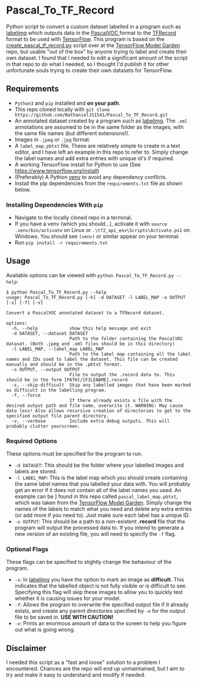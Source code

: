 # Pascal_To_TF_Record
Python script to convert a custom dataset labelled in a program such as 
[labelimg](https://github.com/heartexlabs/labelImg) which outputs data in the 
[PascalVOC ](http://host.robots.ox.ac.uk/pascal/VOC/) format to the 
[TFRecord](https://www.tensorflow.org/tutorials/load_data/tfrecord) format to be used with 
[TensorFlow](https://www.tensorflow.org/). This program is based on the 
[create_pascal_tf_record.py](https://github.com/tensorflow/models/blob/0ff8db0a62c0ef1bd5e80355f857889cafeadbf2/research/object_detection/dataset_tools/create_pascal_tf_record.py) 
script over at the [TensorFlow Model Garden](https://github.com/tensorflow/models) repo, but usable "out of the box" by 
anyone trying to label and create their own dataset. I found that I needed to edit a significant amount of the script 
in that repo to do what I needed, so I thought I'd publish it for other unfortunate souls trying to create their own 
datasets for TensorFlow.

## Requirements
- `Python3` and `pip` installed and __on your path__.
- This repo cloned locally with `git clone https://github.com/NathanielJS1541/Pascal_To_TF_Record.git`
- An annotated dataset created by a program such as [labelimg](https://github.com/heartexlabs/labelImg). The `.xml`
  annotations are assumed to be in the same folder as the images, with the same file names (but different extensions!).
- Images in `.jpeg` or `.jpg` format.
- A `label_map.pbtxt` file. These are relatively simple to create in a text editor, and I have left an example in this 
  repo to refer to. Simply change the label names and add extra entries with unique id's if required.
- A working TensorFlow install for Python to use (See https://www.tensorflow.org/install)
- (Preferably) A Python [venv](https://docs.python.org/3/library/venv.html) to avoid any dependency conflicts.
- Install the pip dependencies from the `requirements.txt` file as shown below.

### Installing Dependencies With `pip`
- Navigate to the locally cloned repo in a terminal.
- If you have a venv (which you should...), activate it with `source .venv/bin/activate` on Linux or 
  `.\tf2_api_env\Scripts\Activate.ps1` on Windows. You should see `(venv)` or similar appear on your terminal.
- Run `pip install -r requirements.txt`

## Usage
Available options can be viewed with `python Pascal_To_TF_Record.py --help`:
```commandline
$ python Pascal_To_TF_Record.py --help
usage: Pascal_To_TF_Record.py [-h] -d DATASET -l LABEL_MAP -o OUTPUT [-s] [-f] [-v]

Convert a PascalVOC annotated dataset to a TFRecord dataset.

options:
  -h, --help            show this help message and exit
  -d DATASET, --dataset DATASET
                        Path to the folder containing the PascalVOC dataset. (Both .jpeg and .xml files should be in this directory)
  -l LABEL_MAP, --label_map LABEL_MAP
                        Path to the label map containing all the label names and IDs used to label the dataset. This file can be created manually and should be in the .pbtxt format.
  -o OUTPUT, --output OUTPUT
                        File to output the .record data to. This should be in the form [PATH]/[FILENAME].record
  -s, --skip-difficult  Skip any labelled images that have been marked as difficult in the labelling program.
  -f, --force
                        If there already exists a file with the desired output path and file name, overwrite it. WARNING: May cause data loss! Also allows recursive creation of directories to get to the specified output file parent directory.
  -v, --verbose         Include extra debug outputs. This will probably clutter yourscreen.
```

### Required Options
These options must be specified for the program to run.
- `-d DATASET`: This should be the folder where your labelled images and labels are stored.
- `-l LABEL_MAP`: This is the label map which you should create containing the same label names that you labelled your
  data with. You will probably get an error if it does not contain all of the label names you used. An example can be ]
  found in this repo called `pascal_label_map.pbtxt`, which was taken from the
  [TensorFlow Model Garden](https://github.com/tensorflow/models). Simply change the names of the labels to match what 
  you need and delete any extra entries (or add more if you need to). Just make sure each label has a unique ID.
- `-o OUTPUT`: This should be a path to a non-existent __.record__ file that the program will output the processed data 
  to. If you intend to generate a new version of an existing file, you will need to specify the `-f` flag.

### Optional Flags
These flags can be specified to slightly change the behaviour of the program.
- `-s`: In [labelimg](https://github.com/heartexlabs/labelImg) you have the option to mark an image as __difficult__. 
  This indicates that the labelled object is not fully visible or is difficult to see. Specifying this flag will skip 
  these images to allow you to quickly test whether it is causing issues for your model.
- `-f`: Allows the program to overwrite the specified output file if it already exists, and create any parent 
  directories specified by `-o` for the output file to be saved in. __USE WITH CAUTION!__
- `-v`: Prints an enormous amount of data to the screen to help you figure out what is going wrong.

## Disclaimer
I needed this script as a "fast and loose" solution to a problem I encountered. Chances are the repo will end up 
unmaintained, but I aim to try and make it easy to understand and modify if needed.
